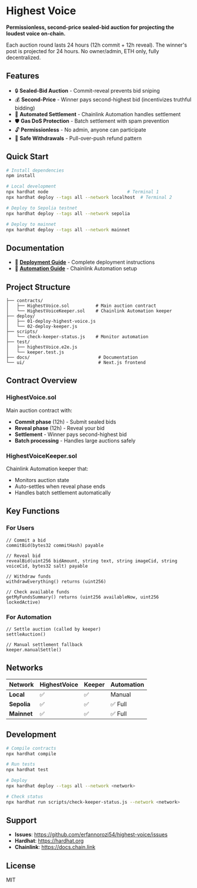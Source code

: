 # Highest Voice

**Permissionless, second-price sealed-bid auction for projecting the loudest voice on-chain.**

Each auction round lasts 24 hours (12h commit + 12h reveal). The winner's post is projected for 24 hours. No owner/admin, ETH only, fully decentralized.

## Features

- 🔒 **Sealed-Bid Auction** - Commit-reveal prevents bid sniping
- 💰 **Second-Price** - Winner pays second-highest bid (incentivizes truthful bidding)
- 🤖 **Automated Settlement** - Chainlink Automation handles settlement
- 🛡️ **Gas DoS Protection** - Batch settlement with spam prevention
- 🔓 **Permissionless** - No admin, anyone can participate
- 💸 **Safe Withdrawals** - Pull-over-push refund pattern

## Quick Start

```bash
# Install dependencies
npm install

# Local development
npx hardhat node                              # Terminal 1
npx hardhat deploy --tags all --network localhost  # Terminal 2

# Deploy to Sepolia testnet
npx hardhat deploy --tags all --network sepolia

# Deploy to mainnet
npx hardhat deploy --tags all --network mainnet
```

## Documentation

- 📖 **[Deployment Guide](docs/DEPLOYMENT.md)** - Complete deployment instructions
- 🤖 **[Automation Guide](docs/AUTOMATION.md)** - Chainlink Automation setup

## Project Structure

```
├── contracts/
│   ├── HighestVoice.sol          # Main auction contract
│   └── HighestVoiceKeeper.sol    # Chainlink Automation keeper
├── deploy/
│   ├── 01-deploy-highest-voice.js
│   └── 02-deploy-keeper.js
├── scripts/
│   └── check-keeper-status.js    # Monitor automation
├── test/
│   ├── highestVoice.e2e.js
│   └── keeper.test.js
├── docs/                          # Documentation
└── ui/                            # Next.js frontend
```

## Contract Overview

### HighestVoice.sol

Main auction contract with:

- **Commit phase** (12h) - Submit sealed bids
- **Reveal phase** (12h) - Reveal your bid
- **Settlement** - Winner pays second-highest bid
- **Batch processing** - Handles large auctions safely

### HighestVoiceKeeper.sol

Chainlink Automation keeper that:

- Monitors auction state
- Auto-settles when reveal phase ends
- Handles batch settlement automatically

## Key Functions

### For Users

```solidity
// Commit a bid
commitBid(bytes32 commitHash) payable

// Reveal bid
revealBid(uint256 bidAmount, string text, string imageCid, string voiceCid, bytes32 salt) payable

// Withdraw funds
withdrawEverything() returns (uint256)

// Check available funds
getMyFundsSummary() returns (uint256 availableNow, uint256 lockedActive)
```

### For Automation

```solidity
// Settle auction (called by keeper)
settleAuction()

// Manual settlement fallback
keeper.manualSettle()
```

## Networks

| Network      | HighestVoice | Keeper | Automation |
| ------------ | ------------ | ------ | ---------- |
| **Local**    | ✅           | ✅     | Manual     |
| **Sepolia**  | ✅           | ✅     | ✅ Full    |
| **Mainnet**  | ✅           | ✅     | ✅ Full    |

## Development

```bash
# Compile contracts
npx hardhat compile

# Run tests
npx hardhat test

# Deploy
npx hardhat deploy --tags all --network <network>

# Check status
npx hardhat run scripts/check-keeper-status.js --network <network>
```

## Support

- **Issues**: <https://github.com/erfannorozi54/highest-voice/issues>
- **Hardhat**: <https://hardhat.org>
- **Chainlink**: <https://docs.chain.link>

## License

MIT

